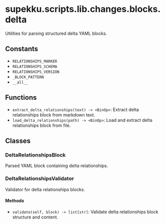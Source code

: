 # supekku.scripts.lib.changes.blocks.delta

Utilities for parsing structured delta YAML blocks.

## Constants

- `RELATIONSHIPS_MARKER`
- `RELATIONSHIPS_SCHEMA`
- `RELATIONSHIPS_VERSION`
- `_BLOCK_PATTERN`
- `__all__`

## Functions

- `extract_delta_relationships(text) -> <BinOp>`: Extract delta relationships block from markdown text.
- `load_delta_relationships(path) -> <BinOp>`: Load and extract delta relationships block from file.

## Classes

### DeltaRelationshipsBlock

Parsed YAML block containing delta relationships.

### DeltaRelationshipsValidator

Validator for delta relationships blocks.

#### Methods

- `validate(self, block) -> list[str]`: Validate delta relationships block structure and content.
